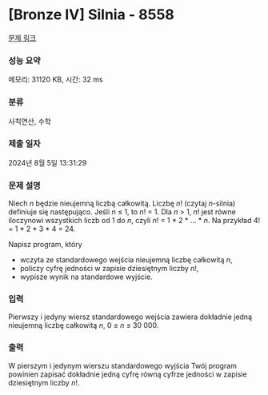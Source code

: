 # [Bronze IV] Silnia - 8558 

[문제 링크](https://www.acmicpc.net/problem/8558) 

### 성능 요약

메모리: 31120 KB, 시간: 32 ms

### 분류

사칙연산, 수학

### 제출 일자

2024년 8월 5일 13:31:29

### 문제 설명

<p>Niech <em>n</em> będzie nieujemną liczbą całkowitą. Liczbę <em>n</em>! (czytaj <em>n</em>-silnia) definiuje się następująco. Jeśli <em>n</em> ≤ 1, to <em>n</em>! = 1. Dla <em>n</em> > 1, <em>n</em>! jest równe iloczynowi wszystkich liczb od 1 do <em>n</em>, czyli <em>n</em>! = 1 * 2 * ... * <em>n</em>. Na przykład 4! = 1 * 2 * 3 * 4 = 24.</p>

<p>Napisz program, który</p>

<ul>
	<li>wczyta ze standardowego wejścia nieujemną liczbę całkowitą <em>n</em>,</li>
	<li>policzy cyfrę jedności w zapisie dziesiętnym liczby <em>n</em>!,</li>
	<li>wypisze wynik na standardowe wyjście.</li>
</ul>

### 입력 

 <p>Pierwszy i jedyny wiersz standardowego wejścia zawiera dokładnie jedną nieujemną liczbę całkowitą <em>n</em>, 0 ≤ <em>n</em> ≤ 30 000.</p>

### 출력 

 <p>W pierszym i jedynym wierszu standardowego wyjścia Twój program powinien zapisać dokładnie jedną cyfrę równą cyfrze jedności w zapisie dziesiętnym liczby <em>n</em>!.</p>

